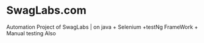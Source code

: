 # SwagLabs.com
Automation Project of SwagLabs | on java + Selenium +testNg FrameWork + Manual testing Also
